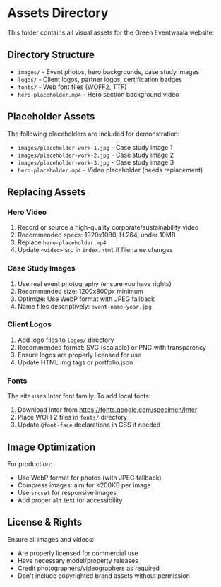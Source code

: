# Assets Directory

This folder contains all visual assets for the Green Eventwaala website.

## Directory Structure

- `images/` - Event photos, hero backgrounds, case study images
- `logos/` - Client logos, partner logos, certification badges
- `fonts/` - Web font files (WOFF2, TTF)
- `hero-placeholder.mp4` - Hero section background video

## Placeholder Assets

The following placeholders are included for demonstration:
- `images/placeholder-work-1.jpg` - Case study image 1
- `images/placeholder-work-2.jpg` - Case study image 2
- `images/placeholder-work-3.jpg` - Case study image 3
- `hero-placeholder.mp4` - Video placeholder (needs replacement)

## Replacing Assets

### Hero Video
1. Record or source a high-quality corporate/sustainability video
2. Recommended specs: 1920x1080, H.264, under 10MB
3. Replace `hero-placeholder.mp4`
4. Update `<video>` src in `index.html` if filename changes

### Case Study Images
1. Use real event photography (ensure you have rights)
2. Recommended size: 1200x800px minimum
3. Optimize: Use WebP format with JPEG fallback
4. Name files descriptively: `event-name-year.jpg`

### Client Logos
1. Add logo files to `logos/` directory
2. Recommended format: SVG (scalable) or PNG with transparency
3. Ensure logos are properly licensed for use
4. Update HTML img tags or portfolio.json

### Fonts
The site uses Inter font family. To add local fonts:
1. Download Inter from https://fonts.google.com/specimen/Inter
2. Place WOFF2 files in `fonts/` directory
3. Update `@font-face` declarations in CSS if needed

## Image Optimization

For production:
- Use WebP format for photos (with JPEG fallback)
- Compress images: aim for <200KB per image
- Use `srcset` for responsive images
- Add proper `alt` text for accessibility

## License & Rights

Ensure all images and videos:
- Are properly licensed for commercial use
- Have necessary model/property releases
- Credit photographers/videographers as required
- Don't include copyrighted brand assets without permission
